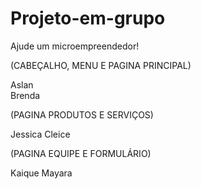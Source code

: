 # Projeto-em-grupo
Ajude um microempreendedor!

(CABEÇALHO, MENU E PAGINA PRINCIPAL)

Aslan    
Brenda


(PAGINA PRODUTOS E SERVIÇOS)


Jessica
Cleice


(PAGINA EQUIPE E FORMULÁRIO)


Kaique
Mayara


